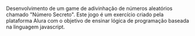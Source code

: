 Desenvolvimento de um game de adivinhação de números aleatórios chamado "Número Secreto". Este jogo é um exercício criado pela plataforma Alura com o objetivo de ensinar lógica de programação baseada na linguagem javascript.
